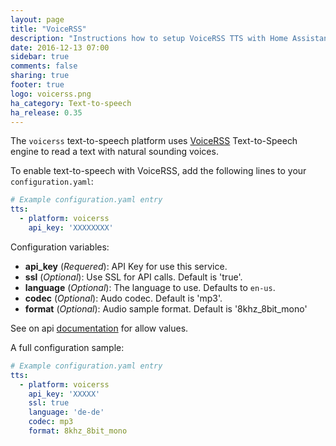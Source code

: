 ```yaml
---
layout: page
title: "VoiceRSS"
description: "Instructions how to setup VoiceRSS TTS with Home Assistant."
date: 2016-12-13 07:00
sidebar: true
comments: false
sharing: true
footer: true
logo: voicerss.png
ha_category: Text-to-speech
ha_release: 0.35
---
```


The `voicerss` text-to-speech platform uses [VoiceRSS](http://www.voicerss.org/) Text-to-Speech engine to read a text with natural sounding voices.

To enable text-to-speech with VoiceRSS, add the following lines to your `configuration.yaml`:

```yaml
# Example configuration.yaml entry
tts:
  - platform: voicerss
    api_key: 'XXXXXXXX'
```

Configuration variables:

- **api_key** (*Requered*): API Key for use this service.
- **ssl** (*Optional*): Use SSL for API calls. Default is 'true'.
- **language** (*Optional*): The language to use. Defaults to `en-us`.
- **codec** (*Optional*): Audo codec. Default is 'mp3'.
- **format** (*Optional*): Audio sample format. Default is '8khz_8bit_mono'

See on api [documentation](http://www.voicerss.org/api/documentation.aspx) for allow values.

A full configuration sample:

```yaml
# Example configuration.yaml entry
tts:
  - platform: voicerss
    api_key: 'XXXXX'
    ssl: true
    language: 'de-de'
    codec: mp3
    format: 8khz_8bit_mono
```

